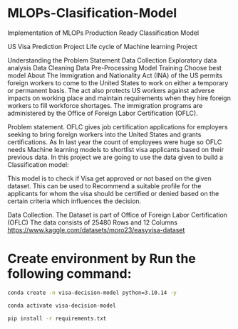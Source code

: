 # MLOPs-Clasification-Model
Implementation of MLOPs Production Ready Classification Model

US Visa Prediction Project
Life cycle of Machine learning Project

Understanding the Problem Statement
Data Collection
Exploratory data analysis
Data Cleaning
Data Pre-Processing
Model Training
Choose best model
About
The Immigration and Nationality Act (INA) of the US permits foreign workers to come to the United States to work on either a temporary or permanent basis. The act also protects US workers against adverse impacts on working place and maintain requirements when they hire foreign workers to fill workforce shortages. The immigration programs are administered by the Office of Foreign Labor Certification (OFLC).

Problem statement.
OFLC gives job certification applications for employers seeking to bring foreign workers into the United States and grants certifications.
As In last year the count of employees were huge so OFLC needs Machine learning models to shortlist visa applicants based on their previous data.
In this project we are going to use the data given to build a Classification model:

This model is to check if Visa get approved or not based on the given dataset.
This can be used to Recommend a suitable profile for the applicants for whom the visa should be certified or denied based on the certain criteria which influences the decision.

Data Collection.
The Dataset is part of Office of Foreign Labor Certification (OFLC)
The data consists of 25480 Rows and 12 Columns
https://www.kaggle.com/datasets/moro23/easyvisa-dataset


















# Create environment by Run the following command:
```bash
conda create -n visa-decision-model python=3.10.14 -y
```

```bash 
conda activate visa-decision-model
```

```bash 
pip install -r requirements.txt
```

